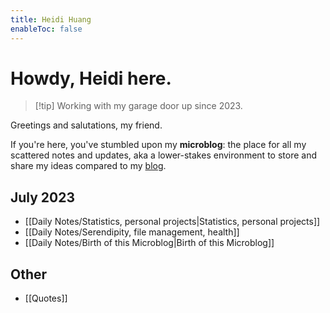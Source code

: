 ```yaml
---
title: Heidi Huang
enableToc: false
---
```

# Howdy, Heidi here.
> [!tip] Working with my garage door up since 2023.

Greetings and salutations, my friend.

If you're here, you've stumbled upon my **microblog**: the place for all my scattered notes and updates, aka a lower-stakes environment to store and share my ideas compared to my [blog](https://heidi-huang.ghost.io). 


## July 2023
- [[Daily Notes/Statistics, personal projects|Statistics, personal projects]]
- [[Daily Notes/Serendipity, file management, health]]
- [[Daily Notes/Birth of this Microblog|Birth of this Microblog]]

## Other
- [[Quotes]]